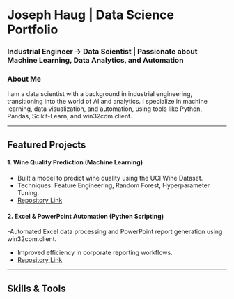 # Joseph Haug | Data Science Portfolio
### Industrial Engineer → Data Scientist | Passionate about Machine Learning, Data Analytics, and Automation
### About Me
I am a data scientist with a background in industrial engineering, transitioning into the world of AI and analytics. I specialize in machine learning, data visualization, and automation, using tools like Python, Pandas, Scikit-Learn, and win32com.client.

--------------------------
## Featured Projects
#### 1. Wine Quality Prediction (Machine Learning)
- Built a model to predict wine quality using the UCI Wine Dataset.
- Techniques: Feature Engineering, Random Forest, Hyperparameter Tuning.
- [Repository Link]()
#### 2. Excel & PowerPoint Automation (Python Scripting)
-Automated Excel data processing and PowerPoint report generation using win32com.client.
- Improved efficiency in corporate reporting workflows.
- [Repository Link](www.google.com)

- -------------------
## Skills & Tools





